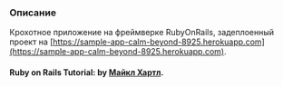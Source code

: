 ### Описание
Крохотное приложение на фреймверке RubyOnRails, задеплоенный проект на [https://sample-app-calm-beyond-8925.herokuapp.com](https://sample-app-calm-beyond-8925.herokuapp.com).

#### Ruby on Rails Tutorial: by [Майкл Хартл](http://michaelhartl.com/).

